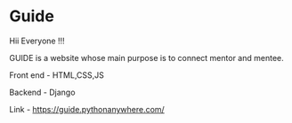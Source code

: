 # Guide
Hii Everyone !!!

GUIDE is a website whose main purpose is to connect mentor and mentee.

Front end - HTML,CSS,JS

Backend -  Django

Link - https://guide.pythonanywhere.com/
